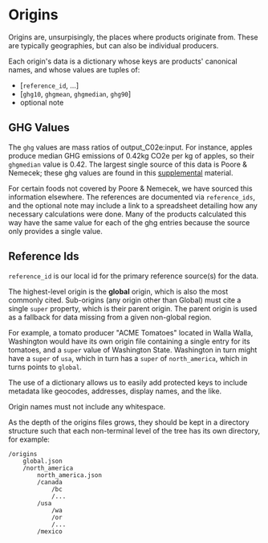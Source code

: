 # Origins

Origins are, unsurpisingly, the places where products originate from. These are typically geographies, but can also be individual producers.

Each origin's data is a dictionary whose keys are products' canonical names, and whose values are tuples of:

- [`reference_id`, ...]
- [`ghg10`, `ghgmean`, `ghgmedian`, `ghg90`]
- optional note

## GHG Values

The `ghg` values are mass ratios of output_C02e:input. For instance, apples produce median GHG emissions of 0.42kg CO2e per kg of apples, so their `ghgmedian` value is 0.42. The largest single source of this data is Poore & Nemecek; these ghg values are found in this [supplemental](https://www.science.org/doi/suppl/10.1126/science.aaq0216/suppl_file/aaq0216-poore-sm-revision1.pdf) material.

For certain foods not covered by Poore & Nemecek, we have sourced this information elsewhere. The references are documented via `reference_ids`, and the optional note may include a link to a spreadsheet detailing how any necessary calculations were done. Many of the products calculated this way have the same value for each of the ghg entries because the source only provides a single value.

## Reference Ids

`reference_id` is our local id for the primary reference source(s) for the data.

The highest-level origin is the **global** origin, which is also the most commonly cited. Sub-origins (any origin other than Global) must cite a single `super` property, which is their parent origin. The parent origin is used as a fallback for data missing from a given non-global region.

For example, a tomato producer "ACME Tomatoes" located in Walla Walla, Washington would have its own origin file containing a single entry for its tomatoes, and a `super` value of Washington State. Washington in turn might have a `super` of `usa`, which in turn has a `super` of `north_america`, which in turns points to `global`.

The use of a dictionary allows us to easily add protected keys to include metadata like geocodes, addresses, display names, and the like.

Origin names must not include any whitespace.

As the depth of the origins files grows, they should be kept in a directory structure such that each non-terminal level of the tree has its own directory, for example:

```text
/origins
    global.json
    /north_america
        north_america.json
        /canada
            /bc
            /...
        /usa
            /wa
            /or
            /...
        /mexico
```
